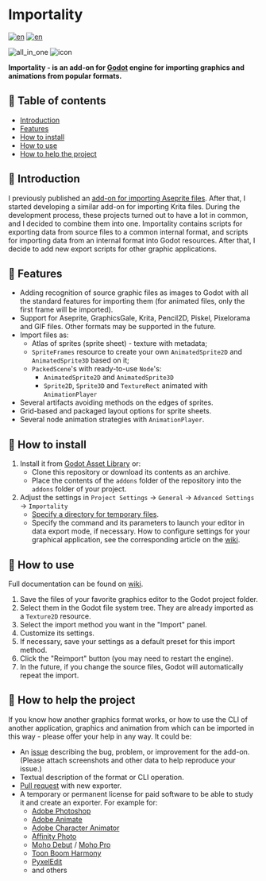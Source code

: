 # Importality

[![en](https://img.shields.io/badge/lang-en-red.svg)](README.md)
[![en](https://img.shields.io/badge/lang-ru-green.svg)](README.ru.md)

![all_in_one](https://github.com/nklbdev/godot-4-importality/assets/7024016/16a6d973-bf99-4d88-b9a1-d68b72323c3b)
![icon](https://github.com/nklbdev/godot-4-importality/assets/7024016/978a36e8-61e0-406e-8a35-b872eff51be0)

**Importality - is an add-on for [Godot](https://godotengine.org) engine for importing graphics and animations from popular formats.**

## 📜 Table of contents

- [Introduction](#introduction)
- [Features](#features)
- [How to install](#how-to-install)
- [How to use](#how-to-use)
- [How to help the project](#how-to-help-the-project)

## 📝 Introduction

I previously published an [add-on for importing Aseprite files](https://github.com/nklbdev/godot-4-aseprite-importers). After that, I started developing a similar add-on for importing Krita files. During the development process, these projects turned out to have a lot in common, and I decided to combine them into one. Importality contains scripts for exporting data from source files to a common internal format, and scripts for importing data from an internal format into Godot resources. After that, I decide to add new export scripts for other graphic applications.

## 🎯 Features

- Adding recognition of source graphic files as images to Godot with all the standard features for importing them (for animated files, only the first frame will be imported).
- Support for Aseprite, GraphicsGale, Krita, Pencil2D, Piskel, Pixelorama and GIF files. Other formats may be supported in the future.
- Import files as:
     - Atlas of sprites (sprite sheet) - texture with metadata;
     - `SpriteFrames` resource to create your own `AnimatedSprite2D` and `AnimatedSprite3D` based on it;
     - `PackedScene`'s with ready-to-use `Node`'s:
         - `AnimatedSprite2D` and `AnimatedSprite3D`
         - `Sprite2D`, `Sprite3D` and `TextureRect` animated with `AnimationPlayer`
- Several artifacts avoiding methods on the edges of sprites.
- Grid-based and packaged layout options for sprite sheets.
- Several node animation strategies with `AnimationPlayer`.

## 💽 How to install

1. Install it from [Godot Asset Library](https://godotengine.org/asset-library/asset/2025) or:
    - Clone this repository or download its contents as an archive.
    - Place the contents of the `addons` folder of the repository into the `addons` folder of your project.
1. Adjust the settings in `Project Settings` -> `General` -> `Advanced Settings` -> `Importality`
     - [Specify a directory for temporary files](https://github.com/nklbdev/godot-4-importality/wiki/about-temporary-files-and-ram_drives-(en)).
     - Specify the command and its parameters to launch your editor in data export mode, if necessary. How to configure settings for your graphical application, see the corresponding article on the [wiki](https://github.com/nklbdev/godot-4-importality/wiki).

## 👷 How to use

Full documentation can be found on [wiki](https://github.com/nklbdev/godot-4-importality/wiki/home).

1. Save the files of your favorite graphics editor to the Godot project folder.
1. Select them in the Godot file system tree. They are already imported as a `Texture2D` resource.
1. Select the import method you want in the "Import" panel.
1. Customize its settings.
1. If necessary, save your settings as a default preset for this import method.
1. Click the "Reimport" button (you may need to restart the engine).
1. In the future, if you change the source files, Godot will automatically repeat the import.

## 💪 How to help the project

If you know how another graphics format works, or how to use the CLI of another application, graphics and animation from which can be imported in this way - please offer your help in any way. It could be:

- An [issue](https://github.com/nklbdev/godot-4-importality/issues) describing the bug, problem, or improvement for the add-on. (Please attach screenshots and other data to help reproduce your issue.)
- Textual description of the format or CLI operation.
- [Pull request](https://github.com/nklbdev/godot-4-importality/pulls) with new exporter.
- A temporary or permanent license for paid software to be able to study it and create an exporter. For example for:
     - [Adobe Photoshop](https://www.adobe.com/products/photoshop.html)
     - [Adobe Animate](https://www.adobe.com/products/animate.html)
     - [Adobe Character Animator](https://www.adobe.com/products/character-animator.html)
     - [Affinity Photo](https://affinity.serif.com/photo)
     - [Moho Debut](https://moho.lostmarble.com/products/moho-debut) / [Moho Pro](https://moho.lostmarble.com/products/moho-pro)
     - [Toon Boom Harmony](https://www.toonboom.com/products/harmony)
     - [PyxelEdit](https://pyxeledit.com)
     - and others

